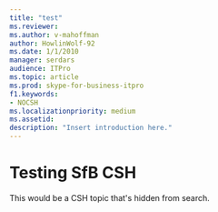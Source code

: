 ```yaml
---
title: "test"
ms.reviewer: 
ms.author: v-mahoffman
author: HowlinWolf-92
ms.date: 1/1/2010
manager: serdars
audience: ITPro
ms.topic: article
ms.prod: skype-for-business-itpro
f1.keywords:
- NOCSH
ms.localizationpriority: medium
ms.assetid: 
description: "Insert introduction here."
---
```


# Testing SfB CSH

This would be a CSH topic that's hidden from search.


